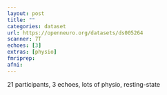```yaml
---
layout: post
title: ""
categories: dataset
url: https://openneuro.org/datasets/ds005264
scanner: 7T
echoes: [3]
extras: [physio]
fmriprep:
afni:
---
```


21 participants, 3 echoes, lots of physio, resting-state

